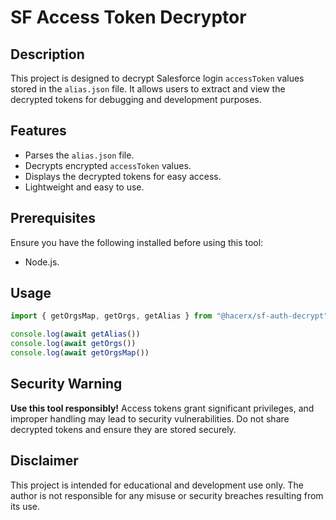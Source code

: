 # SF Access Token Decryptor

## Description
This project is designed to decrypt Salesforce login `accessToken` values stored in the `alias.json` file. It allows users to extract and view the decrypted tokens for debugging and development purposes.

## Features
- Parses the `alias.json` file.
- Decrypts encrypted `accessToken` values.
- Displays the decrypted tokens for easy access.
- Lightweight and easy to use.

## Prerequisites
Ensure you have the following installed before using this tool:
- Node.js.

## Usage
```js
import { getOrgsMap, getOrgs, getAlias } from "@hacerx/sf-auth-decrypt";

console.log(await getAlias())
console.log(await getOrgs())
console.log(await getOrgsMap())
```

## Security Warning
**Use this tool responsibly!** Access tokens grant significant privileges, and improper handling may lead to security vulnerabilities. Do not share decrypted tokens and ensure they are stored securely.

## Disclaimer
This project is intended for educational and development use only. The author is not responsible for any misuse or security breaches resulting from its use.

